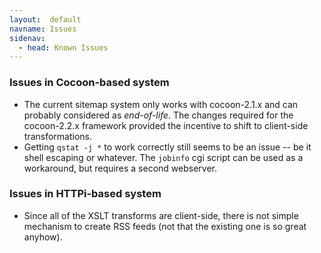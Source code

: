 ```yaml
---
layout:  default
navname: Issues
sidenav:
  - head: Known Issues
---
```


### Issues in Cocoon-based system

- The current sitemap system only works with cocoon-2.1.x and can probably
  considered as *end-of-life*. The changes required for the cocoon-2.2.x
  framework provided the incentive to shift to client-side transformations.
- Getting `qstat -j *` to work correctly still seems to be an issue --
  be it shell escaping or whatever.
  The `jobinfo` cgi script can be used as a workaround, but requires a
  second webserver.

### Issues in HTTPi-based system

- Since all of the XSLT transforms are client-side, there is not simple
  mechanism to create RSS feeds (not that the existing one is so great
  anyhow).

